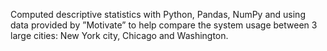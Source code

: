 Computed descriptive statistics with Python, Pandas, NumPy and using data
provided by ”Motivate” to help compare the system usage between 3 large cities:
New York city, Chicago and Washington.
